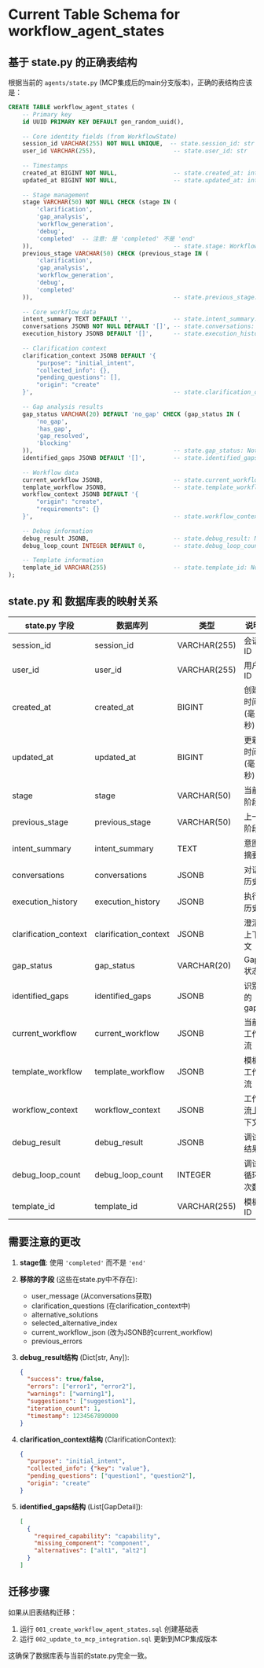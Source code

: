 # Current Table Schema for workflow_agent_states

## 基于 state.py 的正确表结构

根据当前的 `agents/state.py` (MCP集成后的main分支版本)，正确的表结构应该是：

```sql
CREATE TABLE workflow_agent_states (
    -- Primary key
    id UUID PRIMARY KEY DEFAULT gen_random_uuid(),
    
    -- Core identity fields (from WorkflowState)
    session_id VARCHAR(255) NOT NULL UNIQUE,  -- state.session_id: str
    user_id VARCHAR(255),                      -- state.user_id: str
    
    -- Timestamps
    created_at BIGINT NOT NULL,                -- state.created_at: int (ms)
    updated_at BIGINT NOT NULL,                -- state.updated_at: int (ms)
    
    -- Stage management
    stage VARCHAR(50) NOT NULL CHECK (stage IN (
        'clarification', 
        'gap_analysis', 
        'workflow_generation', 
        'debug', 
        'completed'  -- 注意: 是 'completed' 不是 'end'
    )),                                        -- state.stage: WorkflowStage
    previous_stage VARCHAR(50) CHECK (previous_stage IN (
        'clarification', 
        'gap_analysis', 
        'workflow_generation', 
        'debug', 
        'completed'
    )),                                        -- state.previous_stage: NotRequired[WorkflowStage]
    
    -- Core workflow data
    intent_summary TEXT DEFAULT '',            -- state.intent_summary: str
    conversations JSONB NOT NULL DEFAULT '[]', -- state.conversations: List[Conversation]
    execution_history JSONB DEFAULT '[]',      -- state.execution_history: NotRequired[List[str]]
    
    -- Clarification context
    clarification_context JSONB DEFAULT '{
        "purpose": "initial_intent",
        "collected_info": {},
        "pending_questions": [],
        "origin": "create"
    }',                                        -- state.clarification_context: ClarificationContext
    
    -- Gap analysis results
    gap_status VARCHAR(20) DEFAULT 'no_gap' CHECK (gap_status IN (
        'no_gap', 
        'has_gap',
        'gap_resolved',
        'blocking'
    )),                                        -- state.gap_status: NotRequired[str]
    identified_gaps JSONB DEFAULT '[]',        -- state.identified_gaps: NotRequired[List[GapDetail]]
    
    -- Workflow data
    current_workflow JSONB,                    -- state.current_workflow: NotRequired[Any]
    template_workflow JSONB,                   -- state.template_workflow: NotRequired[Any]
    workflow_context JSONB DEFAULT '{
        "origin": "create",
        "requirements": {}
    }',                                        -- state.workflow_context: NotRequired[Dict[str, Any]]
    
    -- Debug information
    debug_result JSONB,                        -- state.debug_result: NotRequired[Dict[str, Any]]
    debug_loop_count INTEGER DEFAULT 0,        -- state.debug_loop_count: NotRequired[int]
    
    -- Template information
    template_id VARCHAR(255)                   -- state.template_id: NotRequired[str]
);
```

## state.py 和 数据库表的映射关系

| state.py 字段 | 数据库列 | 类型 | 说明 |
|-------------|---------|------|------|
| session_id | session_id | VARCHAR(255) | 会话ID |
| user_id | user_id | VARCHAR(255) | 用户ID |
| created_at | created_at | BIGINT | 创建时间(毫秒) |
| updated_at | updated_at | BIGINT | 更新时间(毫秒) |
| stage | stage | VARCHAR(50) | 当前阶段 |
| previous_stage | previous_stage | VARCHAR(50) | 上一阶段 |
| intent_summary | intent_summary | TEXT | 意图摘要 |
| conversations | conversations | JSONB | 对话历史 |
| execution_history | execution_history | JSONB | 执行历史 |
| clarification_context | clarification_context | JSONB | 澄清上下文 |
| gap_status | gap_status | VARCHAR(20) | Gap状态 |
| identified_gaps | identified_gaps | JSONB | 识别的gaps |
| current_workflow | current_workflow | JSONB | 当前工作流 |
| template_workflow | template_workflow | JSONB | 模板工作流 |
| workflow_context | workflow_context | JSONB | 工作流上下文 |
| debug_result | debug_result | JSONB | 调试结果 |
| debug_loop_count | debug_loop_count | INTEGER | 调试循环次数 |
| template_id | template_id | VARCHAR(255) | 模板ID |

## 需要注意的更改

1. **stage值**: 使用 `'completed'` 而不是 `'end'`
2. **移除的字段** (这些在state.py中不存在):
   - user_message (从conversations获取)
   - clarification_questions (在clarification_context中)
   - alternative_solutions
   - selected_alternative_index
   - current_workflow_json (改为JSONB的current_workflow)
   - previous_errors

3. **debug_result结构** (Dict[str, Any]):
   ```json
   {
     "success": true/false,
     "errors": ["error1", "error2"],
     "warnings": ["warning1"],
     "suggestions": ["suggestion1"],
     "iteration_count": 1,
     "timestamp": 1234567890000
   }
   ```

4. **clarification_context结构** (ClarificationContext):
   ```json
   {
     "purpose": "initial_intent",
     "collected_info": {"key": "value"},
     "pending_questions": ["question1", "question2"],
     "origin": "create"
   }
   ```

5. **identified_gaps结构** (List[GapDetail]):
   ```json
   [
     {
       "required_capability": "capability",
       "missing_component": "component",
       "alternatives": ["alt1", "alt2"]
     }
   ]
   ```

## 迁移步骤

如果从旧表结构迁移：

1. 运行 `001_create_workflow_agent_states.sql` 创建基础表
2. 运行 `002_update_to_mcp_integration.sql` 更新到MCP集成版本

这确保了数据库表与当前的state.py完全一致。